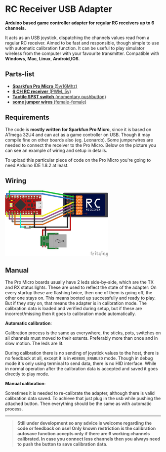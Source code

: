 # RC Receiver USB Adapter

**Arduino based game controller adapter for regular RC receivers up to 6 channels.**

It acts as an USB joystick, dispatching the channels values read from a regular RC receiver. Aimed to be fast and responsible, though simple to use with automatic calibration function. It can be useful to play simulator wireless from the computer with your favourite transmitter. Compatible with **Windows**, **Mac**, **Linux**, **Android**,**IOS**.

## Parts-list
 - [**Sparkfun Pro Micro** (5v/16Mhz)](http://www.ebay.com/sch/i.html?_from=R40&_trksid=p2050601.m570.l1313.TR0.TRC0.H0.Xatmega32u4.TRS0&_nkw=atmega32u4&_sacat=0)
 - [**6 CH RC receiver** (PWM, 5v)](http://www.ebay.com/sch/i.html?_from=R40&_trksid=p2050601.m570.l1313.TR3.TRC2.A0.H0.Xfs-r6b.TRS0&_nkw=fs-r6b&_sacat=0)
 - [**Tactile SPST switch** (momentary pushbutton)](http://www.ebay.com/sch/i.html?_from=R40&_trksid=p2050601.m570.l1313.TR10.TRC2.A0.H0.Xspst+switch+smd.TRS0&_nkw=spst+switch+smd&_sacat=0)
 - [**some jumper wires** (female-female)](http://www.ebay.com/sch/i.html?_from=R40&_trksid=p2050601.m570.l1313.TR12.TRC2.A0.H0.Xjumper+wire+arduino.TRS0&_nkw=jumper+wire+arduino&_sacat=0)

## Requirements
The code is **mostly written for Sparkfun Pro Micro**, since it is based on ATmega 32U4 and can act as a game controller on USB. Though it may compile fine on other boards also (eg. Leonardo). Some jumperwires are needed to connect the receiver to the Pro Micro. Below on the picture you can see an example of wiring and setup in details.

To upload this particular piece of code on the Pro Micro you're going to need Arduino IDE 1.8.2 at least.

## Wiring
<a href="http://raw.githubusercontent.com/gregnau/wireless_rc_adapter/master/wiring.png" target="_blank"><img src="wiring.png" alt="Pro Micro wiring" width="334" height="215" border="0" /></a>

## Manual
The Pro Micro boards usually have 2 leds side-by-side, which are the TX and RX status lights. These are used to reflect the state of the adapter:
On every startup these are flashing twice, then one of them is going off, the other one stays on. This means booted up successfully and ready to play.
But if they stay on, that means the adapter is in calibration mode. The calibration data is loaded and verified during setup,
but if these are incorrect/missing then it goes to calibration mode automatically.

**Automatic calibration**:

Calibration process is the same as everywhere, the sticks, pots, switches on all channels must moved to their extents. Preferably more than once and in slow motion.
The leds are lit.

During calibration there is no sending of joystick values to the host, there is no feedback at all, except it is in ```#DEBUG_ENABLED``` mode. Though in debug mode it's only using terminal to send data, there is no HID interface. While in normal operation after the calibration data is accepted and saved it goes directly to play mode. 


**Manual calibration**:

Sometimes it is needed to re-calibrate the adapter, although there is valid calibration data saved. To achieve that just plug in the usb while pushing the attached button. Then everything should be the same as with automatic process.



---
> **Still under development so any advice is welcome regarding the code or feedback on use! Only known restriction is the calibration autosave function accepts only if there are 6 working channels calibrated. In case you connect less channels then you always need to push the button to save calibration data.**
